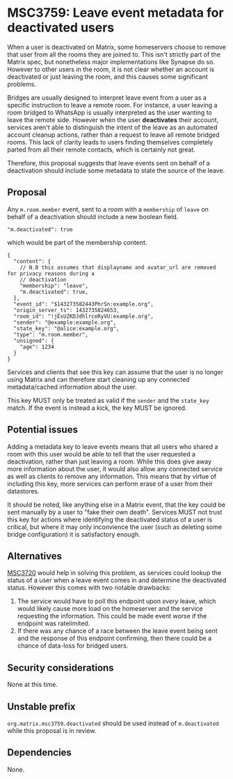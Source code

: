 # MSC3759: Leave event metadata for deactivated users

When a user is deactivated on Matrix, some homeservers choose to remove that user from all the rooms
they are joined to. This isn't strictly part of the Matrix spec, but nonetheless major implementations
like Synapse do so. However to other users in the room, it is not clear whether an account is deactivated
or just leaving the room, and this causes some significant problems.

Bridges are usually designed to interpret leave event from a user as a specific instruction to leave
a remote room. For instance, a user leaving a room bridged to WhatsApp is usually interpreted as the
user wanting to leave the remote side. However when the user **deactivates** their account, services
aren't able to distinguish the intent of the leave as an automated account cleanup actions, rather than
a request to leave all remote bridged rooms. This lack of clarity leads to users finding themselves
completely parted from all their remote contacts, which is certainly not great.

Therefore, this proposal suggests that leave events sent on behalf of a deactivation should include
some metadata to state the source of the leave.

## Proposal

Any `m.room.member` event, sent to a room with a `membership` of `leave` on behalf of a deactivation
should include a new boolean field.

`"m.deactivated": true`

which would be part of the membership content.

```json5
{
  "content": {
    // N.B this assumes that displayname and avatar_url are removed for privacy reasons during a
    // deactivation
    "membership": "leave",
    "m.deactivated": true,
  },
  "event_id": "$143273582443PhrSn:example.org",
  "origin_server_ts": 1432735824653,
  "room_id": "!jEsUZKDJdhlrceRyVU:example.org",
  "sender": "@example:example.org",
  "state_key": "@alice:example.org",
  "type": "m.room.member",
  "unsigned": {
    "age": 1234
  }
}
```

Services and clients that see this key can assume that the user is no longer using Matrix and can therefore
start cleaning up any connected metadata/cached information about the user.

This key MUST only be treated as valid if the `sender` and the `state_key` match. If the event is instead
a kick, the key MUST be ignored.

## Potential issues

Adding a metadata key to leave events means that all users who shared a room with this user would be able
to tell that the user requested a deactivation, rather than just leaving a room. While this does give
away more information about the user, it would also allow any connected service as well as clients to remove
any information. This means that by virtue of including this key, more services can perform erase of a user
from their datastores.

It should be noted, like anything else in a Matrix event, that the key could be sent manually by a user
to "fake their own death". Services MUST not trust this key for actions where identifying the
deactivated status of a user is critical, but where it may only inconvience the user (such as deleting some
bridge configuration) it is satisfactory enough.

## Alternatives

[MSC3720](https://github.com/matrix-org/matrix-spec-proposals/pull/3720) would help in solving this problem,
as services could lookup the status of a user when a leave event comes in and determine the deactivated
status. However this comes with two notable drawbacks:

1. The service would have to poll this endpoint upon *every* leave, which would likely cause more load
   on the homeserver and the service requesting the information. This could be made event worse if the
   endpoint was ratelimited.
2. If there was any chance of a race between the leave event being sent and the response of this endpoint
   confirming, then there could be a chance of data-loss for bridged users. 


## Security considerations

None at this time.

## Unstable prefix

`org.matrix.msc3759.deactivated` should be used instead of `m.deactivated` while this proposal is in review.

## Dependencies

None.